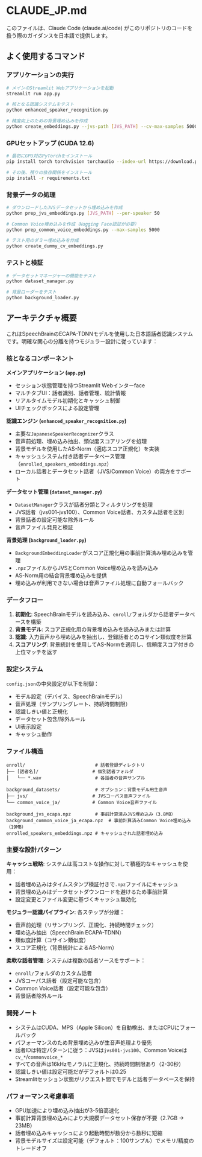 # CLAUDE_JP.md

このファイルは、Claude Code (claude.ai/code) がこのリポジトリのコードを扱う際のガイダンスを日本語で提供します。

## よく使用するコマンド

### アプリケーションの実行
```bash
# メインのStreamlit Webアプリケーションを起動
streamlit run app.py

# 核となる認識システムをテスト
python enhanced_speaker_recognition.py

# 精度向上のための背景埋め込みを作成
python create_embeddings.py --jvs-path [JVS_PATH] --cv-max-samples 5000
```

### GPUセットアップ (CUDA 12.6)
```bash
# 最初にGPU対応PyTorchをインストール
pip install torch torchvision torchaudio --index-url https://download.pytorch.org/whl/cu126

# その後、残りの依存関係をインストール
pip install -r requirements.txt
```

### 背景データの処理
```bash
# ダウンロードしたJVSデータセットから埋め込みを作成
python prep_jvs_embeddings.py [JVS_PATH] --per-speaker 50

# Common Voice埋め込みを作成（Hugging Face認証が必要）
python prep_common_voice_embeddings.py --max-samples 5000

# テスト用のダミー埋め込みを作成
python create_dummy_cv_embeddings.py
```

### テストと検証
```bash
# データセットマネージャーの機能をテスト
python dataset_manager.py

# 背景ローダーをテスト
python background_loader.py
```

## アーキテクチャ概要

これはSpeechBrainのECAPA-TDNNモデルを使用した日本語話者認識システムです。明確な関心の分離を持つモジュラー設計に従っています：

### 核となるコンポーネント

**メインアプリケーション (`app.py`)**
- セッション状態管理を持つStreamlit Webインターface
- マルチタブUI：話者識別、話者管理、統計情報
- リアルタイムモデル初期化とキャッシュ制御
- UIチェックボックスによる設定管理

**認識エンジン (`enhanced_speaker_recognition.py`)**
- 主要な`JapaneseSpeakerRecognizer`クラス
- 音声前処理、埋め込み抽出、類似度スコアリングを処理
- 背景モデルを使用したAS-Norm（適応スコア正規化）を実装
- キャッシュシステム付き話者データベース管理（`enrolled_speakers_embeddings.npz`）
- ローカル話者とデータセット話者（JVS/Common Voice）の両方をサポート

**データセット管理 (`dataset_manager.py`)**
- `DatasetManager`クラスが話者分類とフィルタリングを処理
- JVS話者（jvs001-jvs100）、Common Voice話者、カスタム話者を区別
- 背景話者の設定可能な除外ルール
- 音声ファイル発見と検証

**背景処理 (`background_loader.py`)**
- `BackgroundEmbeddingLoader`がスコア正規化用の事前計算済み埋め込みを管理
- `.npz`ファイルからJVSとCommon Voice埋め込みを読み込み
- AS-Norm用の結合背景埋め込みを提供
- 埋め込みが利用できない場合は音声ファイル処理に自動フォールバック

### データフロー

1. **初期化**: SpeechBrainモデルを読み込み、`enroll/`フォルダから話者データベースを構築
2. **背景モデル**: スコア正規化用の背景埋め込みを読み込みまたは計算
3. **認識**: 入力音声から埋め込みを抽出し、登録話者とのコサイン類似度を計算
4. **スコアリング**: 背景統計を使用してAS-Normを適用し、信頼度スコア付きの上位マッチを返す

### 設定システム

`config.json`の中央設定が以下を制御：
- モデル設定（デバイス、SpeechBrainモデル）
- 音声処理（サンプリングレート、持続時間制限）
- 認識しきい値と正規化
- データセット包含/除外ルール
- UI表示設定
- キャッシュ動作

### ファイル構造

```
enroll/                          # 話者登録ディレクトリ
├── [話者名]/                    # 個別話者フォルダ
│   └── *.wav                    # 各話者の音声サンプル

background_datasets/             # オプション：背景モデル用生音声
├── jvs/                        # JVSコーパス音声ファイル
└── common_voice_ja/            # Common Voice音声ファイル

background_jvs_ecapa.npz         # 事前計算済みJVS埋め込み（3.8MB）
background_common_voice_ja_ecapa.npz  # 事前計算済みCommon Voice埋め込み（19MB）
enrolled_speakers_embeddings.npz # キャッシュされた話者埋め込み
```

### 主要な設計パターン

**キャッシュ戦略**: システムは高コストな操作に対して積極的なキャッシュを使用：
- 話者埋め込みはタイムスタンプ検証付きで`.npz`ファイルにキャッシュ
- 背景埋め込みはデータセットダウンロードを避けるため事前計算
- 設定変更とファイル変更に基づくキャッシュ無効化

**モジュラー認識パイプライン**: 各ステップが分離：
- 音声前処理（リサンプリング、正規化、持続時間チェック）
- 埋め込み抽出（SpeechBrain ECAPA-TDNN）
- 類似度計算（コサイン類似度）
- スコア正規化（背景統計によるAS-Norm）

**柔軟な話者管理**: システムは複数の話者ソースをサポート：
- `enroll/`フォルダのカスタム話者
- JVSコーパス話者（設定可能な包含）
- Common Voice話者（設定可能な包含）
- 背景話者除外ルール

### 開発ノート

- システムはCUDA、MPS（Apple Silicon）を自動検出、またはCPUにフォールバック
- パフォーマンスのため背景埋め込みが生音声処理より優先
- 話者IDは特定パターンに従う：JVSは`jvs001-jvs100`、Common Voiceは`cv_*`/`commonvoice_*`
- すべての音声は16kHzモノラルに正規化、持続時間制限あり（2-30秒）
- 認識しきい値は設定可能だがデフォルトは0.25
- Streamlitセッション状態がリクエスト間でモデルと話者データベースを保持

### パフォーマンス考慮事項

- GPU加速により埋め込み抽出が3-5倍高速化
- 事前計算背景埋め込みにより大規模データセット保存が不要（2.7GB → 23MB）
- 話者埋め込みキャッシュにより起動時間が数分から数秒に短縮
- 背景モデルサイズは設定可能（デフォルト：100サンプル）でメモリ/精度のトレードオフ